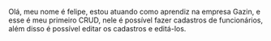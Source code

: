 Olá, meu nome é felipe, estou atuando como aprendiz na empresa Gazin, e esse é meu 
primeiro CRUD, nele é possível fazer cadastros de funcionários, além disso é possível
editar os cadastros e editá-los.
